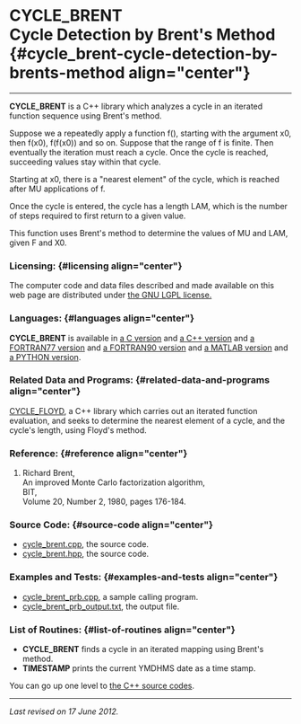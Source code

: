 CYCLE\_BRENT\
Cycle Detection by Brent's Method {#cycle_brent-cycle-detection-by-brents-method align="center"}
=================================

------------------------------------------------------------------------

**CYCLE\_BRENT** is a C++ library which analyzes a cycle in an iterated
function sequence using Brent's method.

Suppose we a repeatedly apply a function f(), starting with the argument
x0, then f(x0), f(f(x0)) and so on. Suppose that the range of f is
finite. Then eventually the iteration must reach a cycle. Once the cycle
is reached, succeeding values stay within that cycle.

Starting at x0, there is a "nearest element" of the cycle, which is
reached after MU applications of f.

Once the cycle is entered, the cycle has a length LAM, which is the
number of steps required to first return to a given value.

This function uses Brent's method to determine the values of MU and LAM,
given F and X0.

### Licensing: {#licensing align="center"}

The computer code and data files described and made available on this
web page are distributed under [the GNU LGPL
license.](../../txt/gnu_lgpl.txt)

### Languages: {#languages align="center"}

**CYCLE\_BRENT** is available in [a C
version](../../c_src/cycle_brent/cycle_brent.html) and [a C++
version](../../cpp_src/cycle_brent/cycle_brent.html) and [a FORTRAN77
version](../../f77_src/cycle_brent/cycle_brent.html) and [a FORTRAN90
version](../../f_src/cycle_brent/cycle_brent.html) and [a MATLAB
version](../../m_src/cycle_brent/cycle_brent.html) and [a PYTHON
version](../../py_src/cycle_brent/cycle_brent.html).

### Related Data and Programs: {#related-data-and-programs align="center"}

[CYCLE\_FLOYD](../../cpp_src/cycle_floyd/cycle_floyd.html), a C++
library which carries out an iterated function evaluation, and seeks to
determine the nearest element of a cycle, and the cycle's length, using
Floyd's method.

### Reference: {#reference align="center"}

1.  Richard Brent,\
    An improved Monte Carlo factorization algorithm,\
    BIT,\
    Volume 20, Number 2, 1980, pages 176-184.

### Source Code: {#source-code align="center"}

-   [cycle\_brent.cpp](cycle_brent.cpp), the source code.
-   [cycle\_brent.hpp](cycle_brent.hpp), the source code.

### Examples and Tests: {#examples-and-tests align="center"}

-   [cycle\_brent\_prb.cpp](cycle_brent_prb.cpp), a sample calling
    program.
-   [cycle\_brent\_prb\_output.txt](cycle_brent_prb_output.txt), the
    output file.

### List of Routines: {#list-of-routines align="center"}

-   **CYCLE\_BRENT** finds a cycle in an iterated mapping using Brent's
    method.
-   **TIMESTAMP** prints the current YMDHMS date as a time stamp.

You can go up one level to [the C++ source codes](../cpp_src.html).

------------------------------------------------------------------------

*Last revised on 17 June 2012.*
